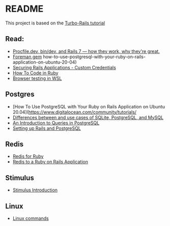 # README

This project is based on the [Turbo-Rails tutorial](https://www.hotrails.dev/turbo-rails/turbo-rails-tutorial-introduction)

## Read: 

* [Procfile.dev, bin/dev, and Rails 7 — how they work, why they're great.](https://railsnotes.xyz/blog/procfile-bin-dev-rails7) 
* [Foreman gem](https://github.com/ddollar/foreman)
how-to-use-postgresql-with-your-ruby-on-rails-application-on-ubuntu-20-04)
* [Securing Rails Applications - Custom Credentials](https://guides.rubyonrails.org/security.html#custom-credentials)
* [How To Code in Ruby](https://www.digitalocean.com/community/tutorial-series/how-to-code-in-ruby)
* [Browser testing in WSL](https://gist.github.com/danwhitston/5cea26ae0861ce1520695cff3c2c3315)

## Postgres

* [How To Use PostgreSQL with Your Ruby on Rails Application on Ubuntu 20.04](https://www.digitalocean.com/community/tutorials/
* [Differences between and use cases of SQLite, PostgreSQL, and MySQL](https://www.digitalocean.com/community/tutorials/sqlite-vs-mysql-vs-postgresql-a-comparison-of-relational-database-management-systems)
* [An Introduction to Queries in PostgreSQL](https://www.digitalocean.com/community/tutorials/introduction-to-queries-postgresql)
* [Setting up Rails and PostgreSQL](https://robrace.dev/blog/setting-up-rails-and-postgresql/)

## Redis

* [Redis for Ruby](https://redis.io/learn/develop/ruby)
* [Redis to a Ruby on Rails Application](https://yaasir007.medium.com/redis-to-a-ruby-on-rails-application-21c3105219a3)
  
## Stimulus

* [Stimulus Introduction](https://stimulus.hotwired.dev/handbook/introduction)

## Linux
* [Linux commands](https://www.geeksforgeeks.org/essential-linuxunix-commands/)
